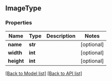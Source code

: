 ## ImageType

### Properties
Name | Type | Description | Notes
------------ | ------------- | ------------- | -------------
**name** | **str** |  | [optional] 
**width** | **int** |  | [optional] 
**height** | **int** |  | [optional] 

[[Back to Model list]](#documentation-for-models) [[Back to API list]](#documentation-for-api-endpoints)


